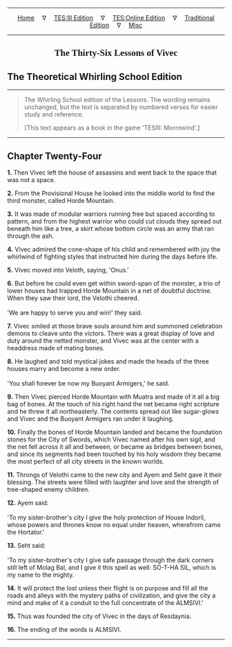 
---

<!-- Jekyll Page Links -->

<center>
<a href="../../../../../index.html">Home</a>
&emsp;&nabla;&emsp;
<a href="../../../../index-tes3.html">TES:III Edition</a>
&emsp;&nabla;&emsp;
<a href="../../../../index-teso.html">TES:Online Edition</a>
&emsp;&nabla;&emsp;
<a href="../../../../index-traditional.html">Traditional Edition</a>
&emsp;&nabla;&emsp;
<a href="../../../../index-misc.html">Misc</a>
</center>

<!-- Markdown Body Below: -->

---

<center>
<h2><span style="font-family:Georgia">The Thirty-Six Lessons of Vivec</span></h2>
</center>

## The Theoretical Whirling School Edition

---

> The Whirling School edition of the Lessons. The wording remains unchanged, but the text is separated by numbered verses for easier study and reference.
>
> \[This text appears as a book in the game 'TESIII: Morrowind'.\]

---

## Chapter Twenty-Four

__1.__ Then Vivec left the house of assassins and went back to the space that was not a space.

__2.__ From the Provisional House he looked into the middle world to find the third monster, called Horde Mountain.

__3.__ It was made of modular warriors running free but spaced according to pattern, and from the highest warrior who could cut clouds they spread out beneath him like a tree, a skirt whose bottom circle was an army that ran through the ash.

__4.__ Vivec admired the cone-shape of his child and remembered with joy the whirlwind of fighting styles that instructed him during the days before life.

__5.__ Vivec moved into Veloth, saying, 'Onus.'

__6.__ But before he could even get within sword-span of the monster, a trio of lower houses had trapped Horde Mountain in a net of doubtful doctrine. When they saw their lord, the Velothi cheered.\
\
'We are happy to serve you and win!' they said.

__7.__ Vivec smiled at those brave souls around him and summoned celebration demons to cleave unto the victors. There was a great display of love and duty around the netted monster, and Vivec was at the center with a headdress made of mating bones.

__8.__ He laughed and told mystical jokes and made the heads of the three houses marry and become a new order.\
\
'You shall forever be now my Buoyant Armigers,' he said.

__9.__ Then Vivec pierced Horde Mountain with Muatra and made of it all a big bag of bones. At the touch of his right hand the net became right scripture and he threw it all northeasterly. The contents spread out like sugar-glows and Vivec and the Buoyant Armigers ran under it laughing.

__10.__ Finally the bones of Horde Mountain landed and became the foundation stones for the City of Swords, which Vivec named after his own sigil, and the net fell across it all and between, or became as bridges between bones, and since its segments had been touched by his holy wisdom they became the most perfect of all city streets in the known worlds.

__11.__ Throngs of Velothi came to the new city and Ayem and Seht gave it their blessing. The streets were filled with laughter and love and the strength of tree-shaped enemy children.

__12.__ Ayem said:\
\
'To my sister-brother's city I give the holy protection of House Indoril, whose powers and thrones know no equal under heaven, wherefrom came the Hortator.'

__13.__ Seht said:\
\
'To my sister-brother's city I give safe passage through the dark corners still left of Molag Bal, and I give it this spell as well: SO-T-HA SIL, which is my name to the mighty.

__14.__ It will protect the lost unless their flight is on purpose and fill all the roads and alleys with the mystery paths of civilization, and give the city a mind and make of it a conduit to the full concentrate of the ALMSIVI.'

__15.__ Thus was founded the city of Vivec in the days of Resdaynia.

__16.__ The ending of the words is ALMSIVI.

---
